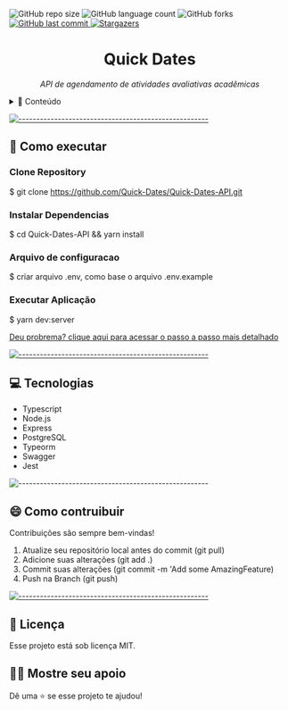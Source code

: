 
![GitHub repo size](https://img.shields.io/github/repo-size/Quick-Dates/Quick-Dates-API?style=for-the-badge)
![GitHub language count](https://img.shields.io/github/languages/count/Quick-Dates/Quick-Dates-API?style=for-the-badge)
![GitHub forks](https://img.shields.io/github/forks/Quick-Dates/Quick-Dates-API?style=for-the-badge)
<a href="https://github.com/Quick-DatesQuick-Dates-API/commits/master">
<img alt="GitHub last commit" src="https://img.shields.io/github/last-commit/Quick-Dates/Quick-Dates-API?color=774DD6&style=for-the-badge">
</a>
<a href="https://github.com/Quick-Dates/model-complete-readme/stargazers">
<img alt="Stargazers" src="https://img.shields.io/github/stars/Quick-Dates/Quick-Dates-API?style=for-the-badge&logo=github">
</a>

<p align="center">

<h1 align="center"> Quick Dates </h3>

<p align="center"><i>API de agendamento de atividades avaliativas acadêmicas</i></p>

<details>
<summary>📖 Conteúdo</summary>
<br />

* [Funcionalidades e melhorias](#melhorias)
* [➤ Como executar](#executar)
* [➤ Tecnologias](#tecnologias)
* [➤ Colaboradores](#colaboradores)
* [➤ Contribuidores](#contribuir)
* [➤ Licença](#licenca)
</details>

[![-----------------------------------------------------](https://raw.githubusercontent.com/andreasbm/readme/master/assets/lines/colored.png)](#executar)

## :construction_worker: Como executar <a name="executar"></a>

### Clone Repository
$ git clone https://github.com/Quick-Dates/Quick-Dates-API.git

### Instalar Dependencias
$ cd Quick-Dates-API && yarn install

### Arquivo de configuracao
$ criar arquivo .env, como base o arquivo .env.example

### Executar Aplicação
$ yarn dev:server

<a href="https://www.notion.so/Ambiente-Back-end-20fdcf2697fc4066b96ab5ced3b581ed"> 
  Deu probrema? clique aqui para acessar o passo a passo mais detalhado
</a>

[![-----------------------------------------------------](https://raw.githubusercontent.com/andreasbm/readme/master/assets/lines/colored.png)](##tecnologias)

## :computer: Tecnologias<a name="tecnologias"></a>
<ul>
<li>Typescript</li>
<li>Node.js</li>
<li>Express</li>
<li>PostgreSQL</li>
<li>Typeorm</li>
<li>Swagger</li>
<li>Jest</li>
</ul>

![-----------------------------------------------------](https://raw.githubusercontent.com/andreasbm/readme/master/assets/lines/colored.png)


## 😄 Como contruibuir<br> <a name="contribuir"></a>

Contribuições são sempre bem-vindas!

1. Atualize seu repositório local antes do commit (git pull)
1. Adicione suas alterações (git add .)
2. Commit suas alterações (git commit -m 'Add some AmazingFeature)
3. Push na Branch (git push)

[![-----------------------------------------------------](https://raw.githubusercontent.com/andreasbm/readme/master/assets/lines/colored.png)](#licensa)

## 📝 Licença <a name="licenca"></a>

Esse projeto está sob licença MIT.

## :man_astronaut: Mostre seu apoio

Dê uma ⭐️ se esse projeto te ajudou!
